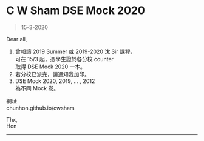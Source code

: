 # C W Sham DSE Mock 2020
> 15-3-2020

Dear all,

1. 曾報讀 2019 Summer 或 2019-2020 沈 Sir 課程，<br>
可在 15/3 起，憑學生證於各分校 counter<br>
取得 DSE Mock 2020 一本。
2. 若分校已派完，請通知我加印。
3. DSE Mock 2020, 2019, ... , 2012 <br> 為不同 Mock 卷。

網址  
chunhon.github.io/cwsham

Thx,  
Hon

***
